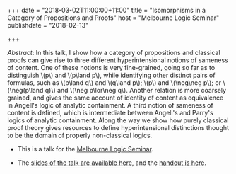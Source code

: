 +++
date = "2018-03-02T11:00:00+11:00"
title = "Isomorphisms in a Category of Propositions and Proofs"
host = "Melbourne Logic Seminar"
publishdate = "2018-02-13"

+++

*Abstract*: In this talk, I show how a category of propositions and classical proofs can give rise to three different hyperintensional notions of sameness of content. One of these notions is very fine-grained, going so far as to distinguish \\(p\\) and \\(p\land p\\), while identifying other distinct pairs of formulas, such as \\(p\land q\\) and \\(q\land p\\); \\(p\\) and \\(\neg\neg p\\); or \\(\neg(p\land q)\\) and \\(\neg p\lor\neg q\\).  Another relation is more coarsely grained, and gives the same account of identity of content as equivalence in Angell's logic of analytic containment. A third notion of sameness of content is defined, which is intermediate between Angell's and Parry's logics of analytic containment. Along the way we show how purely classical proof theory gives resources to define hyperintensional distinctions thought to be the domain of properly non-classical logics.

* This is a talk for the [Melbourne Logic Seminar](blogs.unimelb.edu.au/logic/logic-seminar/).

* The [slides of the talk are available here](/slides/isomorphisms-talk-unimelb-2018.pdf), and the [handout is here](/handouts/isomorphisms-handout-unimelb-2018.pdf).

